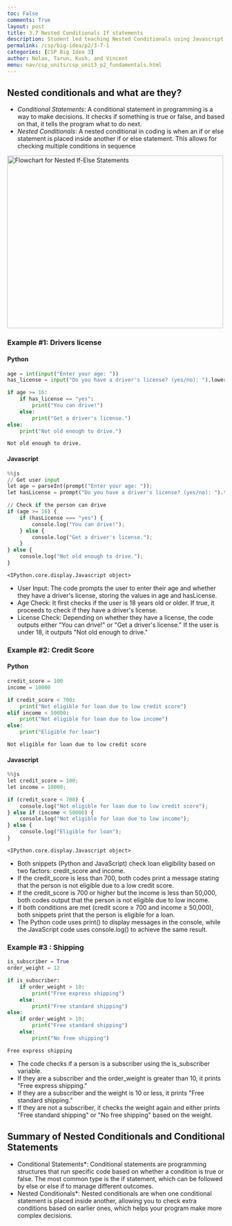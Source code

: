 ```yaml
---
toc: False
comments: True
layout: post
title: 3.7 Nested Conditionals If statements
description: Student led teaching Nested Conditionals using Javascript and Python
permalink: /csp/big-idea/p2/3-7-1
categories: [CSP Big Idea 3]
author: Nolan, Tarun, Kush, and Vincent
menu: nav/csp_units/csp_unit3_p2_fundamentals.html
---
```


## Nested conditionals and what are they? 
- *Conditional Statements*: A conditional statement in programming is a way to make decisions. It checks if something is true or false, and based on that, it tells the program what to do next.
- *Nested Conditionals*: A nested conditional in coding is when an if or else statement is placed inside another if or else statement. This allows for checking multiple conditions in sequence

<img src="https://scaler.com/topics/images/flowchart-for-nested-if-else-statements" alt="Flowchart for Nested If-Else Statements" width="500" height="400">


### Example #1: Drivers license

#### Python


```python
age = int(input("Enter your age: "))
has_license = input("Do you have a driver's license? (yes/no): ").lower()

if age >= 16:
    if has_license == "yes":
        print("You can drive!")
    else:
        print("Get a driver's license.")
else:
    print("Not old enough to drive.")
```

    Not old enough to drive.


#### Javascript


```python
%%js
// Get user input
let age = parseInt(prompt("Enter your age: "));
let hasLicense = prompt("Do you have a driver's license? (yes/no): ").toLowerCase();

// Check if the person can drive
if (age >= 16) {
    if (hasLicense === "yes") {
        console.log("You can drive!");
    } else {
        console.log("Get a driver's license.");
    }
} else {
    console.log("Not old enough to drive.");
}
```


    <IPython.core.display.Javascript object>


- User Input: The code prompts the user to enter their age and whether they have a driver's license, storing the values in age and hasLicense.
- Age Check: It first checks if the user is 18 years old or older. If true, it proceeds to check if they have a driver's license.
- License Check: Depending on whether they have a license, the code outputs either "You can drive!" or "Get a driver's license." If the user is under 18, it outputs "Not old enough to drive."

### Example #2: Credit Score

#### Python


```python
credit_score = 100
income = 10000

if credit_score < 700:
    print("Not eligible for loan due to low credit score")
elif income < 50000:
    print("Not eligible for loan due to low income")
else:
    print("Eligible for loan")
```

    Not eligible for loan due to low credit score


#### Javascript


```python
%%js
let credit_score = 100;
let income = 10000;

if (credit_score < 700) {
    console.log("Not eligible for loan due to low credit score");
} else if (income < 50000) {
    console.log("Not eligible for loan due to low income");
} else {
    console.log("Eligible for loan");
}
```


    <IPython.core.display.Javascript object>


- Both snippets (Python and JavaScript) check loan eligibility based on two factors: credit_score and income.
- If the credit_score is less than 700, both codes print a message stating that the person is not eligible due to a low credit score.
- If the credit_score is 700 or higher but the income is less than 50,000, both codes output that the person is not eligible due to low income.
- If both conditions are met (credit score ≥ 700 and income ≥ 50,000), both snippets print that the person is eligible for a loan.
- The Python code uses print() to display messages in the console, while the JavaScript code uses console.log() to achieve the same result.

### Example #3 : Shipping


```python
is_subscriber = True
order_weight = 12

if is_subscriber:
    if order_weight > 10:
        print("Free express shipping")
    else:
        print("Free standard shipping")
else:
    if order_weight > 10:
        print("Free standard shipping")
    else:
        print("No free shipping")

```

    Free express shipping


- The code checks if a person is a subscriber using the is_subscriber variable.
- If they are a subscriber and the order_weight is greater than 10, it prints "Free express shipping."
- If they are a subscriber and the weight is 10 or less, it prints "Free standard shipping."
- If they are not a subscriber, it checks the weight again and either prints "Free standard shipping" or "No free shipping" based on the weight.

## Summary of Nested Conditionals and Conditional Statements

- Conditional Statements*: Conditional statements are programming structures that run specific code based on whether a condition is true or false. The most common type is the if statement, which can be followed by else or else if to manage different outcomes.
- Nested Conditionals*: Nested conditionals are when one conditional statement is placed inside another, allowing you to check extra conditions based on earlier ones, which helps your program make more complex decisions.
